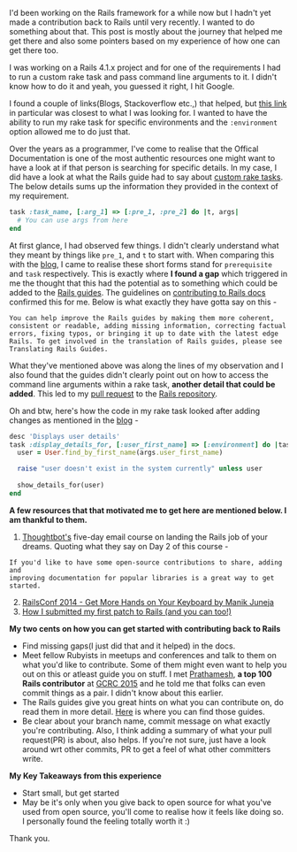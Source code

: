 I'd been working on the Rails framework for a while now but I hadn't yet made a contribution back to Rails until very recently. I wanted to do something about that. This post is mostly about the journey that helped me get there and also some pointers based on my experience of how one can get there too.

I was working on a Rails 4.1.x project and for one of the requirements I had to run a custom rake task and pass command line arguments to it. I didn't know how to do it and yeah, you guessed it right, I hit Google.

I found a couple of links(Blogs, Stackoverflow etc.,) that helped, but [this link](http://davidlesches.com/blog/passing-arguments-to-a-rails-rake-task) in particular was closest to what I was looking for. I wanted to have the ability to run my rake task for specific environments and the `:environment` option allowed me to do just that.

Over the years as a programmer, I've come to realise that the Offical Documentation is one of the most authentic resources one might want to have a look at if that person is searching for specific details. In my case, I did have a look at what the Rails guide had to say about [custom rake tasks](http://guides.rubyonrails.org/command_line.html#custom-rake-tasks). The below details sums up the information they provided in the context of my requirement.

```ruby
task :task_name, [:arg_1] => [:pre_1, :pre_2] do |t, args|
  # You can use args from here
end
```

At first glance, I had observed few things. I didn't clearly understand what they meant by things like `pre_1`, and `t` to start with. When comparing this with the [blog](http://davidlesches.com/blog/passing-arguments-to-a-rails-rake-task), I came to realise these short forms stand for `prerequisite` and `task` respectively. This is exactly where **I found a gap** which triggered in me the thought that this had the potential as to something which could be added to the [Rails guides](http://guides.rubyonrails.org/). The guidelines on [contributing to Rails docs](http://guides.rubyonrails.org/contributing_to_ruby_on_rails.html#contributing-to-the-rails-documentation) confirmed this for me. Below is what exactly they have gotta say on this -

```
You can help improve the Rails guides by making them more coherent, consistent or readable, adding missing information, correcting factual errors, fixing typos, or bringing it up to date with the latest edge Rails. To get involved in the translation of Rails guides, please see Translating Rails Guides.
```

What they've mentioned above was along the lines of my observation and I also found that the guides didn't clearly point out on how to access the command line arguments within a rake task, **another detail that could be added**. This led to my [pull request](https://github.com/rails/rails/pull/19357) to the [Rails repository](https://github.com/rails/rails).

Oh and btw, here's how the code in my rake task looked after adding changes as mentioned in the [blog](http://davidlesches.com/blog/passing-arguments-to-a-rails-rake-task) -

```ruby
desc 'Displays user details'
task :display_details_for, [:user_first_name] => [:environment] do |task, args|
  user = User.find_by_first_name(args.user_first_name)

  raise "user doesn't exist in the system currently" unless user
  
  show_details_for(user)
end
```


**A few resources that that motivated me to get here are mentioned below. I am thankful to them.**

1. [Thoughtbot's](https://www.youtube.com/watch?v=DndoNihAzv8) five-day email course on landing the Rails job of
your dreams. Quoting what they say on Day 2 of this course -
```
If you'd like to have some open-source contributions to share, adding and
improving documentation for popular libraries is a great way to get started.
```

2. [RailsConf 2014 - Get More Hands on Your Keyboard by Manik Juneja](https://www.youtube.com/watch?v=DndoNihAzv8)
3. [How I submitted my first patch to Rails (and you can too!)](http://nithinbekal.com/posts/first-rails-patch/)

**My two cents on how you can get started with contributing back to Rails**

* Find missing gaps(I just did that and it helped) in the docs. 
* Meet fellow Rubyists in meetups and conferences and talk to them on what you'd like to contribute. Some of them might even want to help you out on this or atleast guide you on stuff. I met  [Prathamesh](https://github.com/prathamesh-sonpatki), **a top 100 Rails contributor** at [GCRC 2015](http://www.gardencityruby.org/) and he told me that folks can even commit things as a pair. I didn't know about this earlier.
* The Rails guides give you great hints on what you can contribute on, do read them in more detail. [Here](http://monosnap.com/image/k5CTXqfitz1f9mUQI95JqG6jjUVxIn) is where you can find those guides.
* Be clear about your branch name, commit message on what exactly you're contributing. Also, I think adding a summary of what your pull request(PR) is about, also helps. If you're not sure, just have a look around wrt other commits, PR to get a feel of what other committers write.

**My Key Takeaways from this experience**

* Start small, but get started
* May be it's only when you give back to open source for what you've used from open source, you'll come to realise how it feels like doing so. I personally found the feeling totally worth it :)

Thank you.
